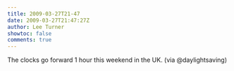 ```yaml
---
title: 2009-03-27T21-47
date: 2009-03-27T21:47:27Z
author: Lee Turner
showtoc: false
comments: true
---
```


The clocks go forward 1 hour this weekend in the UK. (via @daylightsaving)

